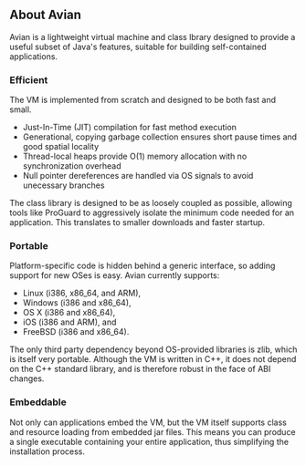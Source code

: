 ## About Avian

Avian is a lightweight virtual machine and class lbrary designed to provide a
useful subset of Java's features, suitable for building self-contained
applications.

### Efficient

The VM is implemented from scratch and designed to be both fast and small.

* Just-In-Time (JIT) compilation for fast method execution
* Generational, copying garbage collection ensures short pause times and good spatial locality
* Thread-local heaps provide O(1) memory allocation with no synchronization overhead
* Null pointer dereferences are handled via OS signals to avoid unecessary branches

The class library is designed to be as loosely coupled as possible, allowing tools like ProGuard to aggressively isolate the minimum code needed for an application. This translates to smaller downloads and faster startup.

### Portable

Platform-specific code is hidden behind a generic interface, so adding support
for new OSes is easy. Avian currently supports:
* Linux (i386, x86_64, and ARM),
* Windows (i386 and x86_64),
* OS X (i386 and x86_64),
* iOS (i386 and ARM), and
* FreeBSD (i386 and x86_64).

The only third party dependency beyond OS-provided libraries is zlib, which is
itself very portable. Although the VM is written in C++, it does not depend on
the C++ standard library, and is therefore robust in the face of ABI changes.

### Embeddable

Not only can applications embed the VM, but the VM itself supports class and
resource loading from embedded jar files. This means you can produce a single
executable containing your entire application, thus simplifying the installation
process.
